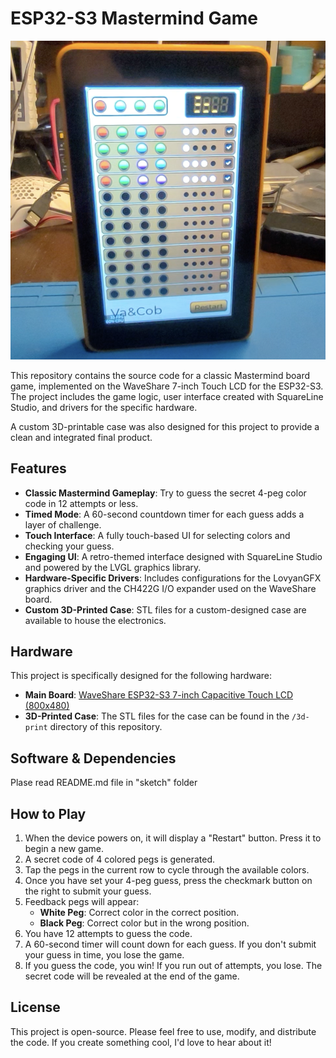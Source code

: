 # ESP32-S3 Mastermind Game
![front](/waveshare7_3D/front.png
)

This repository contains the source code for a classic Mastermind board game, implemented on the WaveShare 7-inch Touch LCD for the ESP32-S3. The project includes the game logic, user interface created with SquareLine Studio, and drivers for the specific hardware.

A custom 3D-printable case was also designed for this project to provide a clean and integrated final product.

## Features

*   **Classic Mastermind Gameplay**: Try to guess the secret 4-peg color code in 12 attempts or less.
*   **Timed Mode**: A 60-second countdown timer for each guess adds a layer of challenge.
*   **Touch Interface**: A fully touch-based UI for selecting colors and checking your guess.
*   **Engaging UI**: A retro-themed interface designed with SquareLine Studio and powered by the LVGL graphics library.
*   **Hardware-Specific Drivers**: Includes configurations for the LovyanGFX graphics driver and the CH422G I/O expander used on the WaveShare board.
*   **Custom 3D-Printed Case**: STL files for a custom-designed case are available to house the electronics.

## Hardware

This project is specifically designed for the following hardware:

*   **Main Board**: [WaveShare ESP32-S3 7-inch Capacitive Touch LCD (800x480)](https://www.waveshare.com/7inch-capacitive-touch-lcd-f.htm)
*   **3D-Printed Case**: The STL files for the case can be found in the `/3d-print` directory of this repository.

## Software & Dependencies

Plase read README.md file in "sketch" folder

## How to Play

1.  When the device powers on, it will display a "Restart" button. Press it to begin a new game.
2.  A secret code of 4 colored pegs is generated.
3.  Tap the pegs in the current row to cycle through the available colors.
4.  Once you have set your 4-peg guess, press the checkmark button on the right to submit your guess.
5.  Feedback pegs will appear:
    *   **White Peg**: Correct color in the correct position.
    *   **Black Peg**: Correct color but in the wrong position.
6.  You have 12 attempts to guess the code.
7.  A 60-second timer will count down for each guess. If you don't submit your guess in time, you lose the game.
8.  If you guess the code, you win! If you run out of attempts, you lose. The secret code will be revealed at the end of the game.

## License

This project is open-source. Please feel free to use, modify, and distribute the code. If you create something cool, I'd love to hear about it!
